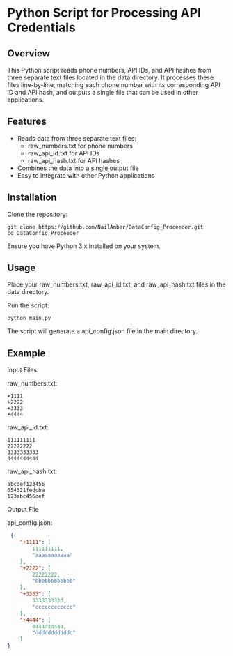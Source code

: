 # Python Script for Processing API Credentials
## Overview

This Python script reads phone numbers, API IDs, and API hashes from three separate text files located in the data directory. It processes these files line-by-line, matching each phone number with its corresponding API ID and API hash, and outputs a single file that can be used in other applications.
## Features

 - Reads data from three separate text files:
     - raw_numbers.txt for phone numbers
     - raw_api_id.txt for API IDs
     - raw_api_hash.txt for API hashes
 - Combines the data into a single output file
 - Easy to integrate with other Python applications

## Installation

  Clone the repository:

    git clone https://github.com/NailAmber/DataConfig_Proceeder.git
    cd DataConfig_Proceeder

  Ensure you have Python 3.x installed on your system.

## Usage

   Place your raw_numbers.txt, raw_api_id.txt, and raw_api_hash.txt files in the data directory.

   Run the script:

    python main.py

  The script will generate a api_config.json file in the main directory.

## Example
Input Files

  raw_numbers.txt:

```
+1111
+2222
+3333
+4444
```
raw_api_id.txt:
```
111111111
22222222
3333333333
4444444444
```
raw_api_hash.txt:

    abcdef123456
    654321fedcba
    123abc456def

Output File

  api_config.json:
```json
 {
    "+1111": [
        111111111,
        "aaaaaaaaaaa"
    ],
    "+2222": [
        22222222,
        "bbbbbbbbbbbb"
    ],
    "+3333": [
        3333333333,
        "cccccccccccc"
    ],
    "+4444": [
        4444444444,
        "dddddddddddd"
    ]
}
```
